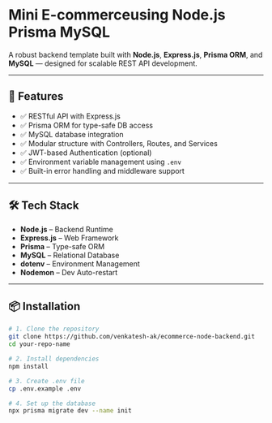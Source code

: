 # Mini E-commerceusing Node.js Prisma MySQL

A robust backend template built with **Node.js**, **Express.js**, **Prisma ORM**, and **MySQL** — designed for scalable REST API development.

---

## 🚀 Features

- ✅ RESTful API with Express.js
- ✅ Prisma ORM for type-safe DB access
- ✅ MySQL database integration
- ✅ Modular structure with Controllers, Routes, and Services
- ✅ JWT-based Authentication (optional)
- ✅ Environment variable management using `.env`
- ✅ Built-in error handling and middleware support

---

## 🛠️ Tech Stack

- **Node.js** – Backend Runtime
- **Express.js** – Web Framework
- **Prisma** – Type-safe ORM
- **MySQL** – Relational Database
- **dotenv** – Environment Management
- **Nodemon** – Dev Auto-restart

---

## 📦 Installation

```bash
# 1. Clone the repository
git clone https://github.com/venkatesh-ak/ecommerce-node-backend.git
cd your-repo-name

# 2. Install dependencies
npm install

# 3. Create .env file
cp .env.example .env

# 4. Set up the database
npx prisma migrate dev --name init
